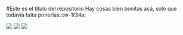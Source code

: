 #Este es el título del repositorio
Hay cosas bien bonitas acá, solo que todavía falta ponerlas.:tw-1f34a:

![](https://img.shields.io/github/stars/paulgutv/textote.svg) ![](https://img.shields.io/github/forks/paulgutv/textote.svg) ![](https://img.shields.io/github/tag/paulgutv/textote.svg)
